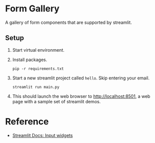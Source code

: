 # Form Gallery

A gallery of form components that are supported by streamlit.

## Setup

1. Start virtual environment.
1. Install packages.

   ```shell
   pip -r requirements.txt
   ```

1. Start a new streamlit project called `hello`. Skip entering your email.

   ```shell
   streamlit run main.py
   ```
   
1. This should launch the web browser to <http://localhost:8501>, a web page with a sample set of streamlit demos.

# Reference

* [Streamlit Docs: Input widgets](https://docs.streamlit.io/library/api-reference/widgets)
